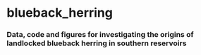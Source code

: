 # blueback_herring

### Data, code and figures for investigating the origins of landlocked blueback herring in southern reservoirs
